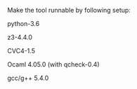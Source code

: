 
Make the tool runnable by following setup:


python-3.6

z3-4.4.0

CVC4-1.5

Ocaml 4.05.0 (with qcheck-0.4)

gcc/g++ 5.4.0
